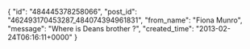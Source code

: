  {
   "id": "484445378258066",
   "post_id": "462493170453287_484074394961831",
   "from_name": "Fiona Munro",
   "message": "Where is Deans brother ?",
   "created_time": "2013-02-24T06:16:11+0000"
 }
